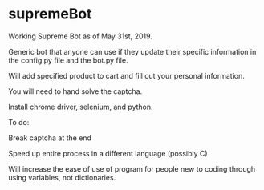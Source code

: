 # supremeBot
Working Supreme Bot as of May 31st, 2019.

Generic bot that anyone can use if they update their specific information in the config.py file and the bot.py file.

Will add specified product to cart and fill out your personal information.

You will need to hand solve the captcha. 

Install chrome driver, selenium, and python.

To do:

Break captcha at the end

Speed up entire process in a different language (possibly C)

Will increase the ease of use of program for people new to coding through using variables, not dictionaries. 
